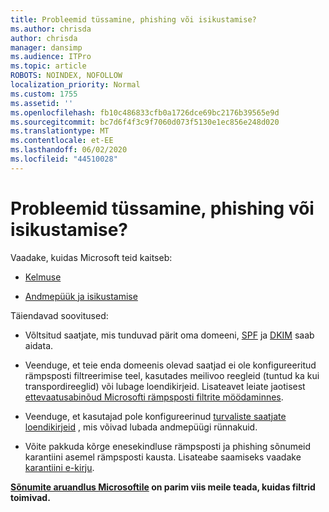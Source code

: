```yaml
---
title: Probleemid tüssamine, phishing või isikustamise?
ms.author: chrisda
author: chrisda
manager: dansimp
ms.audience: ITPro
ms.topic: article
ROBOTS: NOINDEX, NOFOLLOW
localization_priority: Normal
ms.custom: 1755
ms.assetid: ''
ms.openlocfilehash: fb10c486833cfb0a1726dce69bc2176b39565e9d
ms.sourcegitcommit: bc7d6f4f3c9f7060d073f5130e1ec856e248d020
ms.translationtype: MT
ms.contentlocale: et-EE
ms.lasthandoff: 06/02/2020
ms.locfileid: "44510028"
---
```

# <a name="issues-with-spoofing-phishing-or-impersonation"></a>Probleemid tüssamine, phishing või isikustamise?

Vaadake, kuidas Microsoft teid kaitseb:

- [Kelmuse](https://docs.microsoft.com/microsoft-365/security/office-365-security/anti-spoofing-protection)

- [Andmepüük ja isikustamise](https://docs.microsoft.com/microsoft-365/security/office-365-security/atp-anti-phishing)

Täiendavad soovitused:

- Võltsitud saatjate, mis tunduvad pärit oma domeeni, [SPF](https://docs.microsoft.com/microsoft-365/security/office-365-security/set-up-spf-in-office-365-to-help-prevent-spoofing) ja [DKIM](https://docs.microsoft.com/microsoft-365/security/office-365-security/use-dkim-to-validate-outbound-email) saab aidata.

- Veenduge, et teie enda domeenis olevad saatjad ei ole konfigureeritud rämpsposti filtreerimise teel, kasutades meilivoo reegleid (tuntud ka kui transpordireeglid) või lubage loendikirjeid. Lisateavet leiate jaotisest [ettevaatusabinõud Microsofti rämpsposti filtrite möödaminnes](https://docs.microsoft.com/exchange/troubleshoot/antispam/cautions-against-bypassing-spam-filters).

- Veenduge, et kasutajad pole konfigureerinud [turvaliste saatjate loendikirjeid](https://support.office.com/article/BE1BAEA0-BEAB-4A30-B968-9004332336CE) , mis võivad lubada andmepüügi rünnakuid.

- Võite pakkuda kõrge enesekindluse rämpsposti ja phishing sõnumeid karantiini asemel rämpsposti kausta. Lisateabe saamiseks vaadake [karantiini e-kirju](https://docs.microsoft.com/microsoft-365/security/office-365-security/quarantine-email-messages).

**[Sõnumite aruandlus Microsoftile](https://support.office.com/article/b5caa9f1-cdf3-4443-af8c-ff724ea719d2) on parim viis meile teada, kuidas filtrid toimivad.**

